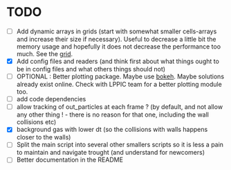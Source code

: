 # TODO
- [ ] Add dynamic arrays in grids (start with somewhat smaller cells-arrays and increase their size if necessary). Useful to decrease a little bit the memory usage and hopefully it does not decrease the performance too much. See the [grid](lppydsmc/data_structures/grid.py).
- [x] Add config files and readers (and think first about what things ought to be in config files and what others things should not)
- [ ] OPTIONAL : Better plotting package. Maybe use [bokeh](https://docs.bokeh.org/en/latest/docs/gallery.html). Maybe solutions already exist online. Check with LPPIC team for a better plotting module too.
- [ ] add code dependencies
- [ ] allow tracking of out_particles at each frame ? (by default, and not allow any other thing ! - there is no reason for that one, including the wall collisions etc)
- [x] background gas with lower dt (so the collisions with  walls happens closer to the walls)
- [ ] Split the main script into several other smallers scripts so it is less a pain to maintain and navigate trought (and understand for newcomers)
- [ ] Better documentation in the README